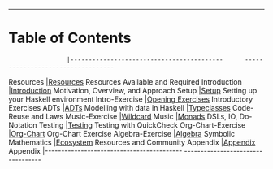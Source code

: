 ----

# Table of Contents

<div class="important">

<!-- Note: This is a special file that determines the order of the chapters                  -->
<!--       The lefthand column refers to the filename of the chapter in 'resources/markdown' -->
<!--       This column is removed before the markdown is processed for the table of contents -->

                    |------------------------------------------      ----------------------------------
Resources           |[Resources](#required-resources)                Resources Available and Required
Introduction        |[Introduction](#introduction)                   Motivation, Overview, and Approach
Setup               |[Setup](#setup)                                 Setting up your Haskell environment
Intro-Exercise      |[Opening Exercises](#opening-exercises)         Introductory Exercises
ADTs                |[ADTs](#adts-algebraic-data-types)              Modelling with data in Haskell
                    |[Typeclasses](#typeclasses)                     Code-Reuse and Laws
Music-Exercise      |[Wildcard](#wildcard)                           Music
                    |[Monads](#monads)                               DSLs, IO, Do-Notation
Testing             |[Testing](#exercise---testing)                  Testing with QuickCheck
Org-Chart-Exercise  |[Org-Chart](#exercise---org-chart)              Org-Chart Exercise
Algebra-Exercise    |[Algebra](#exercise---symbolic-differentiation) Symbolic Mathematics
                    |[Ecosystem](#ecosystem)                         Resources and Community
Appendix            |[Appendix](#appendix)                           Appendix
                    |------------------------------------------      ----------------------------------

</div>
